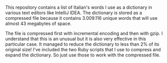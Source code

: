 This repository contains a list of Italian's words I use as a dictionary in 
various text editors like IntelliJ IDEA. The dictionary is stored as a 
compressed file because it contains 3.009.116 unique words that will use
almost 43 megabytes of space. 

The file is compressed first with incremental encoding and then with gzip. 
I understand that this is an unusual but it is also very effective in this 
particular case. It managed to reduce the dictionary to less than 2% of its 
original size! I've included the two Ruby scripts that I use to compress 
and expand the dictionary. So just use those to work with the compressed file. 
